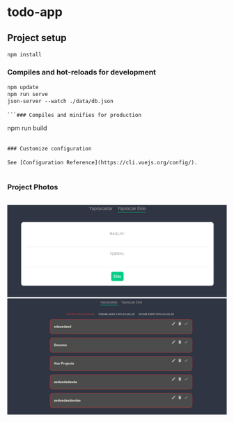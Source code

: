 # todo-app

## Project setup

```
npm install
```

### Compiles and hot-reloads for development

```
npm update
npm run serve
json-server --watch ./data/db.json

```### Compiles and minifies for production

```
npm run build
```

### Customize configuration

See [Configuration Reference](https://cli.vuejs.org/config/).


```

### Project Photos

```
```

![](./vue2ss.png)
![](./vuess.png)

